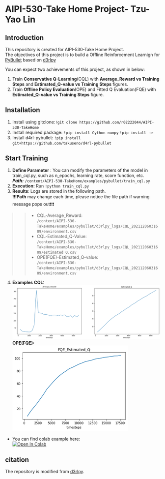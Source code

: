 # AIPI-530-Take Home Project- Tzu-Yao Lin

## Introduction

This repository is created for AIPI-530-Take Home Project.  
The objectives of this project is to build a Offline Reinforcement Learnign for [PyBullet](https://pybullet.org/wordpress/) based on [d3rlpy](https://d3rlpy.readthedocs.io/en/v0.91/)

You can expect two achievements of this project, as shown in below:  
1. Train **Conservative Q-Learning**(CQL) with **Average_Reward vs Training Steps** and **Estimated_Q-value vs Training Steps** figures.
2. Train **Offline Policy Evaluation**(OPE) and Fitted Q Evaluation(FQE) with **Estimated_Q-value vs Training Steps** figure.
 
## Installation
1. Install using gitclone:```!git clone https://github.com/r02222044/AIPI-530-TakeHome```
2. Install required package: ```!pip install Cython numpy``` ```!pip install -e``` 
3. Install d4rl-pybullet: ```!pip install git+https://github.com/takuseno/d4rl-pybullet```

## Start Training
1. **Define Parameter** : You can modify the parameters of the model in train_cql.py, such as n_epochs, learning rate, score function, etc.  
***Path:*** ```/content/AIPI-530-TakeHome/examples/pybullet/train_cql.py```
2. **Execution:** Run ```!python train_cql.py```
3. **Results**: Logs are stored in the following path.  
❗❗❗**Path** may change each time, please notice the file path if warning message pops out❗❗❗
>>* CQL-Average_Reward:  
>>```/content/AIPI-530-TakeHome/examples/pybullet/d3rlpy_logs/CQL_20211206031609/environment.csv```
>>* CQL-Estimated_Q-Value:  
>>```/content/AIPI-530-TakeHome/examples/pybullet/d3rlpy_logs/CQL_20211206031609/estimated Q.csv```
>>* OPE(FQE)-Estimated_Q-value:  
>>```/content/AIPI-530-TakeHome/examples/pybullet/d3rlpy_logs/CQL_20211206031609/environment.csv```

4. **Examples**
**CQL:**  
![img.png](https://github.com/r02222044/AIPI-530-TakeHome/blob/master/CQL.png)
**OPE(FQE):**   
![img.png](https://github.com/r02222044/AIPI-530-TakeHome/blob/master/FQE.png)

 * You can find colab example here:    
 [![Open In Colab](https://colab.research.google.com/assets/colab-badge.svg)](https://colab.research.google.com/drive/1kjDqI3B2RypO0O7jArl_bNktNGJjfdd5#scrollTo=rcyjCuwihFNK)

## citation
The repository is modified from [d3rlpy](https://github.com/takuseno/d3rlpy).
